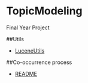 TopicModeling
=============

Final Year Project

##Utils
* [LuceneUtils](https://github.com/zhangdanyangg/TopicModeling/blob/develop/km-lucene/src/main/java/util/LuceneUtils.java)

##Co-occurrence process
* [README](https://github.com/zhangdanyangg/TopicModeling/blob/develop/km-lucene/src/main/java/km/lucene/applets/collocations/README.md)